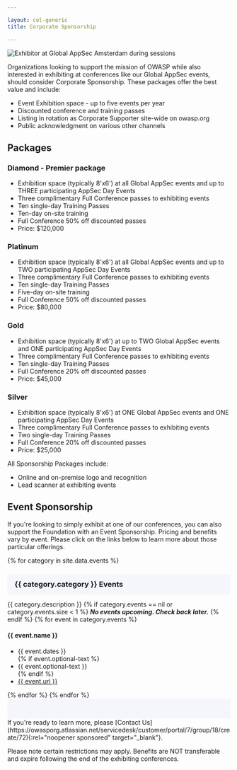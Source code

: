 ```yaml
---

layout: col-generic
title: Corporate Sponsorship

---
```


![Exhibitor at Global AppSec Amsterdam during sessions](/assets/images/web/exhibition.png)

Organizations looking to support the mission of OWASP while also interested in exhibiting at conferences like our Global AppSec events, should consider Corporate Sponsorship. These packages offer the best value and include:
- Event Exhibition space - up to five events per year
- Discounted conference and training passes
- Listing in rotation as Corporate Supporter site-wide on owasp.org
- Public acknowledgment on various other channels

## Packages

### Diamond - Premier package
- Exhibition space (typically 8'x6') at all Global AppSec events and up to THREE participating AppSec Day Events
- Three complimentary Full Conference passes to exhibiting events
- Ten single-day Training Passes
- Ten-day on-site training
- Full Conference 50% off discounted passes
- Price: $120,000

### Platinum
- Exhibition space (typically 8'x6') at all Global AppSec events and up to TWO participating AppSec Day Events
- Three complimentary Full Conference passes to exhibiting events
- Ten single-day Training Passes
- Five-day on-site training
- Full Conference 50% off discounted passes
- Price: $80,000

### Gold
- Exhibition space (typically 8'x6') at up to TWO Global AppSec events and ONE participating AppSec Day Events
- Three complimentary Full Conference passes to exhibiting events
- Ten single-day Training Passes
- Full Conference 20% off discounted passes
- Price: $45,000

### Silver
- Exhibition space (typically 8'x6') at ONE Global AppSec events and ONE participating AppSec Day Events
- Three complimentary Full Conference passes to exhibiting events
- Two single-day Training Passes
- Full Conference 20% off discounted passes
- Price: $25,000

All Sponsorship Packages include:
- Online and on-premise logo and recognition
- Lead scanner at exhibiting events

## Event Sponsorship
If you're looking to simply exhibit at one of our conferences, you can also support the Foundation with an Event Sponsorship.  Pricing and benefits vary by event. Please click on the links below to learn more about those particular offerings.



{% for category in site.data.events %}
<a name='{{category.category}}'>

<div style='height:45px;background:#f4f6fc;line-height:45px;padding-left:16px;'>
<h3>{{ category.category }} Events</h3>
</div>

{{ category.description }}
{% if category.events == nil or category.events.size < 1 %}
***No events upcoming.  Check back later.***
{% endif %}
{% for event in category.events %}
#### {{ event.name }}
<ul>
<li>{{ event.dates }}</li>
{% if event.optional-text %}<li>{{ event.optional-text }}</li>{% endif %}
<li><a href='{{ event.url }}/?utm_source=owasp-web&utm_medium=event-page&utm_campaign=none' target='_blank'>{{ event.url }}</a></li>
</ul>
{% endfor %}
{% endfor %}

<div style='height:45px;background:#f4f6fc;'></div>
If you're ready to learn more, please [Contact Us](https://owasporg.atlassian.net/servicedesk/customer/portal/7/group/18/create/72){:rel="noopener sponsored" target="_blank"}.

Please note certain restrictions may apply. Benefits are NOT transferable and expire following the end of the exhibiting conferences.
